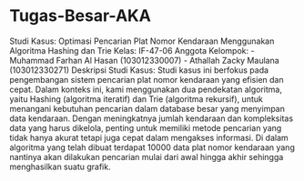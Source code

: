 # Tugas-Besar-AKA

Studi Kasus: Optimasi Pencarian Plat Nomor Kendaraan Menggunakan Algoritma Hashing dan Trie
Kelas: IF-47-06
Anggota Kelompok: - Muhammad Farhan Al Hasan (103012330007)
                  - Athallah Zacky Maulana   (103012330271)
Deskripsi Studi Kasus: Studi kasus ini berfokus pada pengembangan sistem pencarian plat nomor kendaraan yang efisien dan cepat. Dalam konteks ini, kami menggunakan dua pendekatan algoritma, yaitu Hashing (algoritma iteratif) dan Trie (algoritma rekursif), untuk menangani kebutuhan pencarian dalam database besar yang menyimpan data kendaraan. Dengan meningkatnya jumlah kendaraan dan kompleksitas data yang harus dikelola, penting untuk memiliki metode pencarian yang tidak hanya akurat tetapi juga cepat dalam mengakses informasi. Di dalam algoritma yang telah dibuat terdapat 10000 data plat nomor kendaraan yang nantinya akan dilakukan pencarian mulai dari awal hingga akhir sehingga menghasilkan suatu grafik.
